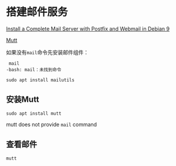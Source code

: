 # 搭建邮件服务

[Install a Complete Mail Server with Postfix and Webmail in Debian 9](https://www.tecmint.com/install-postfix-mail-server-with-webmail-in-debian/)

[Mutt](https://wiki.debian.org/Mutt)


如果没有`mail`命令先安装邮件组件：
>
>
```
 mail
-bash: mail：未找到命令
```
`sudo apt install mailutils`

## 安装Mutt

`sudo apt install mutt`

mutt does not provide `mail` command

## 查看邮件
`mutt`